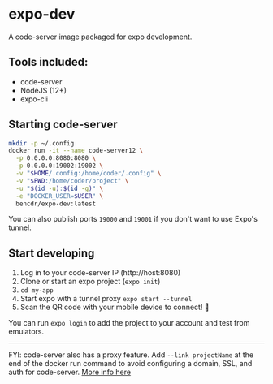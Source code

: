 # expo-dev

A code-server image packaged for expo development. 


## Tools included:
- code-server
- NodeJS (12+)
- expo-cli

## Starting code-server

```bash
mkdir -p ~/.config
docker run -it --name code-server12 \
  -p 0.0.0.0:8080:8080 \
  -p 0.0.0.0:19002:19002 \
  -v "$HOME/.config:/home/coder/.config" \
  -v "$PWD:/home/coder/project" \
  -u "$(id -u):$(id -g)" \
  -e "DOCKER_USER=$USER" \
  bencdr/expo-dev:latest
```

You can also publish ports `19000` and `19001` if you don't want to use Expo's tunnel.

## Start developing

1. Log in to your code-server IP (http://host:8080)
2. Clone or start an expo project (`expo init`)
3. `cd my-app`
4. Start expo with a tunnel proxy `expo start --tunnel`
5. Scan the QR code with your mobile device to connect! 🎉

You can run `expo login` to add the project to your account and test from emulators.

---

FYI: code-server also has a proxy feature. Add `--link projectName` at the end of the docker run command to avoid configuring a domain, SSL, and auth for code-server. [More info here](https://github.com/cdr/code-server#alpha-program-)
